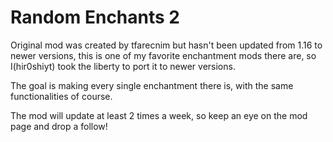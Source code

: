 # Random Enchants 2

Original mod was created by tfarecnim but hasn't been updated from 1.16 to newer versions, this is one of my favorite enchantment mods there are, so I(hir0shiyt) took the liberty to port it to newer versions. 

The goal is making every single enchantment there is, with the same functionalities of course.

The mod will update at least 2 times a week, so keep an eye on the mod page and drop a follow!
